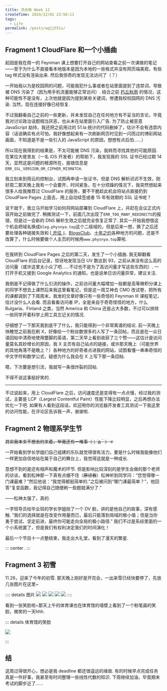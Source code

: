 ```yaml
---
title: 流水账 Week 12
createTime: 2024/12/01 23:56:11
tags:
  - Life
permalink: /posts/wq1j551x/
---
```


## Fragment 1 CloudFlare 和一个小插曲

起因是我在周一的 Feynman 课上想要打开自己的网站查看之前一次课做的笔记——至于为什么不直接看本地版本是因为本地的一些格式并没有网页端美观，有些 tag 样式没有渲染出来. 然后我惊奇的发现无法访问了（？）

一开始我以为是校园网的问题，可能我犯什么事或者在站里面提到了违禁词，导致被 DNS 污染了（因为用手机流量能够正常访问）. 结合之前 [朽丘秋雨](https://koxiuqiu.cn/) 的情况，这种可能性不是没有，上次他就是因为提到某些关键词，惨遭我校校园网的 DNS 污染. 当然，现在连接好像已经恢复.

不过我翻看自己之前的一些更新，并未发现自己在任何地方有不妥当的言论，毕竟我对讨论政治话题相当厌恶，也从未在站里面引入广告. 为了防止被恶意 JavaScript 劫持，我还把之前用过的 51.la 统计的代码删掉了，估计不会有违禁内容（话说确实有点可怕，我好像想起来有一次刷新网页时见到一闪而过的博彩网站画面，不知道是不是一些引入的 JavaScript 的原因，想想有点后怕……）

所以现在我得到的结果是，不太可能被 DNS 污染，我转而寻找其他的可能原因. 在某位大佬舍友（一名 iOS 开发者）的帮助下，我发现我的 SSL 证书已经过期 14 天，显然这是问题的根源所在，报错信息是```ERR_SSL_VERSION_OR_CIPHER_MISMATCH```.

我立刻来到雨云的控制台，试图再申请一张证书，但是 DNS 解析迟迟不生效，刚好周二那天晚上我有一个会要开，时间紧急，在十分烦躁的情况下，我突然想起来很多人给我推荐过 CloudFlare 的服务，要不干脆趁此机会将站点直接扔到 CloudFlare Pages 上面去，用上自动续签或者 15 年有效期的 SSL 证书呢？

说干就干，我立马开始学习如何将网站部署到 CloudFlare 上，并赶在会议正式内容开始之前做完了. 稍微测试一下，前面几次出现了```ERR_TOO_MANY_REDIRECTS```的报错，但是过一会新的 DNS 解析生效之后就完全恢复正常了. 其实一开始我想借这个机会把域名换成```blog.physnya.top```这个二级域的，但是后来一想，换了之后还要处理各种链接失效和 [⌈ 开往 ⌋](https://www.travellings.cn/)、[BlogsClub](https://www.blogsclub.org/)、[十年之约](https://www.foreverblog.cn/)各种地方的问题，还是不改算了，什么时候要做个人主页的时候用```www.physnya.top```算啦.

---

在我转到 CloudFlare Pages 之后的第二天，发生了一个小插曲. 我无聊翻看 CloudFlare 的后台记录，惊讶地发现当日 UV 数达到 93，之前从来没有这么高的访问量（或许这里太小众了吧……不过也不是为了高访问量才写这些东西的）. 一打开手机又接到 Google Analytics 的通知，也是说单日访问量异常，建议关注.

我倒是不记得做了什么引流的操作，之前访问量大幅增加一般都是高等微积分课上的同学不想去上课然后来我这里看笔记，但是这一周艾神去 CMO 改试卷，把所有的课都调到了下周周末，我发的文章好像只有一些奇怪的 Feynman III 课程笔记，估计没什么人会看. 而且看看访问者 IP，全是来自于奇奇怪怪的地方，什么 Bulgaria、Finland 之类，当然 America 和 China 还是占大多数，不过可以排除一些同学开着科学上网工具忘记关的情况.

仔细想了一下那天我到底干了什么，我只能得到一个非常离谱的结论. 前一天晚上快睡觉之前我在刷 X，好像给一个粉丝数很多的人写了一条回帖，而且是在一众日语回帖中清奇地使用蹩脚的英语，第二天早上看到收获了三个赞——这估计是访问量莫名其妙增长的原因，我 X 主页有自己站点的链接，或许那天晚上（可能世界的其他角落不是晚上？）各种地方的好奇者点进我的网站，试图看懂一串串奇怪的中文字符和数学公式，疑惑为什么我会在 X 上写下那一条回帖.

嗯，下次要是想引流，我就写一条很炸裂的回帖.

不得不说这事挺好笑的.

---

不过说起来，用上 CloudFlare 之后，访问速度还是变得有一点点慢，经过我的测试，主要是 LCP（Largest Contentful Paint）性能下降比较明显，之后再想办法优化一下吧. 如果有人看到这段话，欢迎用你的浏览器开发者工具测试一下我这里的访问性能，在评论区告诉我一声，谢谢啦.

## Fragment 2 物理系学生节

<s>其实我本来不想去的来着，毕竟还有一堆事（；´д｀）ゞ</s>

一开始看到学长学姐们自己组建的乐队就觉得很有活力，要是什么时候我能像他们一样更加自信地站在属于自己的舞台上，我觉得这就是一种成长.

意想不到的是还有相声和魔术的环节. 但是影响比较深刻的是学生会做的那个老师的访谈，看到松神那一下真有点绷不住（<s>原谅我</s>）松神听到同学问：“您觉得哪一门课最难？”然后他说：“我觉得都挺简单的.”之后被问到“哪门课最简单？”，他回答“复变函数，我记得自己随便刷一些题就满分了.”

——松神太强了，真的.

一字班导员给毕业班的学长学姐拍了一个 DV 剧，讲的是他自己的故事，深有感触. “我们的选择就是在改变作用量而已，最后只能落到局域的极小值；但是当你勇于尝试、坚定前进，最终你可能走向全局的极小路径.” 我们不过是系综里面的一个小系统罢了，但是我们有权利决定我们的时间演化！

最后一个节目十一点整结束，我走出大礼堂，看到了漫天的繁星.

::: center
<img src="https://p.sda1.dev/20/20f58202d6c6c680398b1a555920f984/微信图片_20241201233542 _1_.jpg" style="zoom:15%;" />
:::

## Fragment 3 初雪

11.26，迎来了今年的初雪. 那天晚上刚好是开完会，一出来雪已经快要停了，先放几张图片在这里~

:::: details 图片
<CardGrid cols='3'>
  <img src='https://p.sda1.dev/20/a6f119f593a8be6947d6286b898381d0/4b88af198732f3b9d67f787a2764bd5.png'>
  <img src='https://p.sda1.dev/20/d2d2cbd0c10be92b9988a2e212bc37f1/a7e1556cb248e0be28adc60313d4352.png'>
  <img src='https://p.sda1.dev/20/aff2c87acce357815fad189b725bf2e7/69f2270a3476526ecd3806caf20e03e.jpg'>
</CardGrid>
<CardGrid>
  <img src='https://p.sda1.dev/20/9c59e016be8980919439ac87ca2c4604/7cd24e83919deb4523035214240503b.jpg'>
  <img src='https://p.sda1.dev/20/6e94c919492f0b97265e31e7335818ac/ac11f94c7d6276a3c0301dc941e67c0.jpg'>
</CardGrid>
::::

看到一张笑脸啦~那天上午的体育课也在体育馆的墙壁上看到了一个粉笔画的笑脸，微笑的一天hhh.

::: details 体育馆的笑脸

![](https://p.sda1.dev/20/028d514d31272d4627f536f7983240b6/7f3f2cc5352fdc84609f89a316cca76.jpg)

:::

## 结

这周过得很开心，想必是我 deadline 都还很遥远的缘故. 有的时候早点完成任务真是一件好事，我甚至有时间整理一些线性代数的知识. 下周继续加油，毕竟期末考试的脚步近了……